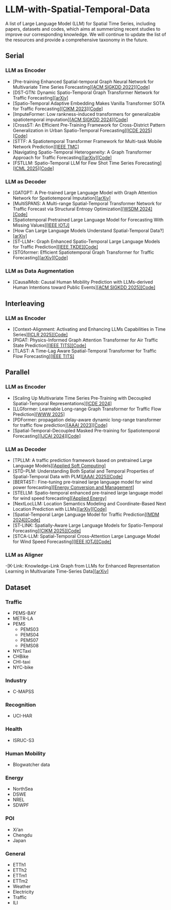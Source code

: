 # LLM-with-Spatial-Temporal-Data
A list of Large Language Model (LLM) for Spatial Time Series, including papers, datasets and codes, which aims at summerizing recent studies to improve our corresponding knowledge.
We will continue to update the list of the resources and provide a comprehensive taxonomy in the future.

## Serial
### LLM as Encoder
- [Pre-training Enhanced Spatial-temporal Graph Neural Network for Multivariate Time Series Forecasting][[ACM SIGKDD 2022]](https://dl.acm.org/doi/10.1145/3534678.3539396)[[Code]](https://github.com/GestaltCogTeam/STEP)
- [DST-GTN: Dynamic Spatio-Temporal Graph Transformer Network for Traffic Forecasting][[arXiv]](https://arxiv.org/abs/2404.11996)
- [Spatio-Temporal Adaptive Embedding Makes Vanilla Transformer SOTA for Traffic Forecasting][[CIKM 2023]](https://dl.acm.org/doi/10.1145/3583780.3615160)[[Code]](https://github.com/XDZhelheim/STAEformer)
- [ImputeFormer: Low rankness-induced transformers for generalizable spatiotemporal imputation][[ACM SIGKDD 2024]](https://dl.acm.org/doi/10.1145/3637528.3671751)[[Code]](https://github.com/tongnie/ImputeFormer)
- [CrossST: An Efficient Pre-Training Framework for Cross-District Pattern Generalization in Urban Spatio-Temporal Forecasting][[ICDE 2025]](https://www.computer.org/csdl/proceedings-article/icde/2025/360300c935/26FZBkxez6w)[[Code]](https://github.com/Aoyu-Liu/CrossST)
- [STTF: A Spatiotemporal Transformer Framework for Multi-task Mobile Network Prediction][[IEEE TMC]](https://ieeexplore.ieee.org/document/10840287)
- [Navigating Spatio-Temporal Heterogeneity: A Graph Transformer Approach for Traffic Forecasting][[arXiv]](https://arxiv.org/abs/2408.10822)[[Code]](https://github.com/jasonz5/STGormer)
- [FSTLLM: Spatio-Temporal LLM for Few Shot Time Series Forecasting][[ICML 2025]](https://openreview.net/forum?id=oyoiHf51es)[[Code]](https://github.com/JIANGYUE61610306/FSTLLM)
### LLM as Decoder
- [GATGPT: A Pre-trained Large Language Model with Graph Attention Network for Spatiotemporal Imputation][[arXiv]](https://arxiv.org/abs/2311.14332)
- [MultiSPANS: A Multi-range Spatial-Temporal Transformer Network for Traffic Forecast via Structural Entropy Optimization][[WSDM 2024]](https://dl.acm.org/doi/10.1145/3616855.3635820)[[Code]](https://github.com/SELGroup/MultiSPANS)
- [Spatiotemporal Pretrained Large Language Model for Forecasting With Missing Values][[IEEE IOTJ]](https://ieeexplore.ieee.org/document/10833705)
- [How Can Large Language Models Understand Spatial-Temporal Data?][[arXiv]](https://arxiv.org/abs/2401.14192)
- [ST-LLM+: Graph Enhanced Spatio-Temporal Large Language Models for Traffic Prediction][[IEEE TKDE]](https://ieeexplore.ieee.org/document/11005661)[[Code]](https://github.com/kethmih/ST-LLM-Plus)
- [STGformer: Efficient Spatiotemporal Graph Transformer for Traffic Forecasting][[arXiv]](https://arxiv.org/abs/2410.00385)[[Code]](https://github.com/Dreamzz5/STGformer)
### LLM as Data Augmentation
- [CausalMob: Causal Human Mobility Prediction with LLMs-derived Human Intentions toward Public Events][[ACM SIGKDD 2025]](https://dl.acm.org/doi/10.1145/3690624.3709231)[[Code]](https://github.com/YangXiaojie1998/CausalMob)

## Interleaving
### LLM as Encoder
- [Context-Alignment: Activating and Enhancing LLMs Capabilities in Time Series][[ICLR 2025]](https://openreview.net/forum?id=syC2764fPc)[[Code]](https://github.com/tokaka22/ICLR25-FSCA)
- [PIGAT: Physics-Informed Graph Attention Transformer for Air Traffic State Prediction][[IEEE TITS]](https://ieeexplore.ieee.org/document/10505827)[[Code]](https://github.com/ymlasu/para-atm-collection/tree/master/air-traffic-prediction/PIGAT)
- [TLAST: A Time-Lag Aware Spatial-Temporal Transformer for Traffic Flow Forecasting][[IEEE TITS]](https://ieeexplore.ieee.org/document/11077815)

## Parallel
### LLM as Encoder
- [Scaling Up Multivariate Time Series Pre-Training with Decoupled Spatial-Temporal Representations][[ICDE 2024]](https://ieeexplore.ieee.org/document/10598155)
- [LLGformer: Learnable Long-range Graph Transformer for Traffic Flow Prediction][[WWW 2025]](https://dl.acm.org/doi/abs/10.1145/3696410.3714596)
- [PDFormer: propagation delay-aware dynamic long-range transformer for traffic flow prediction][[AAAI 2023]](https://dl.acm.org/doi/10.1609/aaai.v37i4.25556)[[Code]](https://github.com/BUAABIGSCity/PDFormer)
- [Spatial-Temporal-Decoupled Masked Pre-training for Spatiotemporal Forecasting][[IJCAI 2024]](https://www.ijcai.org/proceedings/2024/442)[[Code]](https://github.com/Jimmy-7664/STD-MAE)
### LLM as Decoder
- [TPLLM: A traffic prediction framework based on pretrained Large Language Models][[Applied Soft Computing]](https://www.sciencedirect.com/science/article/pii/S1568494625011536)
- [STD-PLM: Understanding Both Spatial and Temporal Properties of Spatial-Temporal Data with PLM][[AAAI 2025]](https://ojs.aaai.org/index.php/AAAI/article/view/33286)[[Code]](https://github.com/Hyheng/STD-PLM)
- [BERT4ST:: Fine-tuning pre-trained large language model for wind power forecasting][[Energy Conversion and Management]](https://www.sciencedirect.com/science/article/abs/pii/S0196890424002723)
- [STELLM: Spatio-temporal enhanced pre-trained large language model for wind speed forecasting][[Applied Energy]](https://www.sciencedirect.com/science/article/abs/pii/S030626192401417X)
- [NextLocLLM: Location Semantics Modeling and Coordinate-Based Next Location Prediction with LLMs][[arXiv]](https://arxiv.org/abs/2410.09129)[[Code]](https://github.com/liuwj2000/NexelocLLM)
- [Spatial-Temporal Large Language Model for Traffic Prediction][[MDM 2024]](https://www.computer.org/csdl/proceedings-article/mdm/2024/745500a031/1YEw6c6c6Vq)[[Code]](https://github.com/ChenxiLiu-HNU/ST-LLM)
- [ST-LINK: Spatially-Aware Large Language Models for Spatio-Temporal Forecasting][[CIKM 2025]](https://arxiv.org/abs/2509.13753)[[Code]](https://github.com/HyoTaek98/ST_LINK)
- [STCA-LLM: Spatial-Temporal Cross-Attention Large Language Model for Wind Speed Forecasting][[IEEE IOTJ]](https://ieeexplore.ieee.org/document/11129036)[[Code]](https://github.com/Justinzzcj/STCA-LLM)
### LLM as Aligner
-[K-Link: Knowledge-Link Graph from LLMs for Enhanced Representation Learning in Multivariate Time-Series Data][[arXiv]](https://arxiv.org/abs/2403.03645)

## Dataset
### Traffic
- PEMS-BAY
- METR-LA
- PEMS
  - PEMS03
  - PEMS04
  - PEMS07
  - PEMS08
- NYCTaxi
- CHBike
- CHI-taxi
- NYC-bike

### Industry
- C-MAPSS

### Recognition
- UCI-HAR

### Health
- ISRUC-S3

### Human Mobility
- Blogwatcher data

### Energy
- NorthSea
- DSWE
- NREL
- SDWPF
### POI
- Xi’an
- Chengdu
- Japan

### General
- ETTh1
- ETTh2
- ETTm1
- ETTm2 
- Weather
- Electricity
- Traffic 
- ILI
